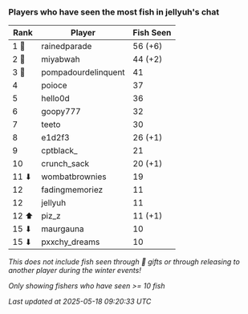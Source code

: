 ### Players who have seen the most fish in jellyuh's chat
| Rank | Player | Fish Seen |
|------|--------|-----------|
| 1 🥇  | rainedparade  | 56 (+6) |
| 2 🥈  | miyabwah  | 44 (+2) |
| 3 🥉  | pompadourdelinquent  | 41 |
| 4  | poioce  | 37 |
| 5  | hello0d  | 36 |
| 6  | goopy777  | 32 |
| 7  | teeto  | 30 |
| 8  | e1d2f3  | 26 (+1) |
| 9  | cptblack_  | 21 |
| 10  | crunch_sack  | 20 (+1) |
| 11 ⬇ | wombatbrownies  | 19 |
| 12  | fadingmemoriez  | 11 |
| 12  | jellyuh  | 11 |
| 12 ⬆ | piz_z  | 11 (+1) |
| 15 ⬇ | maurgauna  | 10 |
| 15 ⬇ | pxxchy_dreams  | 10 |

_This does not include fish seen through 🎁 gifts or through releasing to another player during the winter events!_

_Only showing fishers who have seen >= 10 fish_

_Last updated at 2025-05-18 09:20:33 UTC_